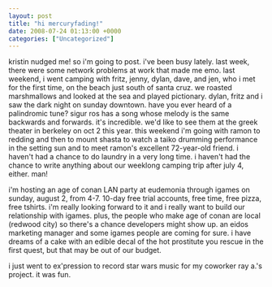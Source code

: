 ```yaml
---
layout: post
title: "hi mercuryfading!"
date: 2008-07-24 01:13:00 +0000
categories: ["Uncategorized"]
---
```


kristin nudged me! so i'm going to post. i've been busy lately. last week, there were some network problems at work that made me emo. last weekend, i went camping with fritz, jenny, dylan, dave, and jen, who i met for the first time, on the beach just south of santa cruz. we roasted marshmallows and looked at the sea and played pictionary. dylan, fritz and i saw the dark night on sunday downtown. have you ever heard of a palindromic tune? sigur ros has a song whose melody is the same backwards and forwards. it's incredible. we'd like to see them at the greek theater in berkeley on oct 2 this year. this weekend i'm going with ramon to redding and then to mount shasta to watch a taiko drumming performance in the setting sun and to meet ramon's excellent 72-year-old friend. i haven't had a chance to do laundry in a very long time. i haven't had the chance to write anything about our weeklong camping trip after july 4, either. man!

i'm hosting an age of conan LAN party at eudemonia through igames on sunday, august 2, from 4-7. 10-day free trial accounts, free time, free pizza, free tshirts. i'm really looking forward to it and i really want to build our relationship with igames. plus, the people who make age of conan are local (redwood city) so there's a chance developers might show up. an eidos marketing manager and some igames people are coming for sure. i have dreams of a cake with an edible decal of the hot prostitute you rescue in the first quest, but that may be out of our budget.

i just went to ex'pression to record star wars music for my coworker ray a.'s project. it was fun.